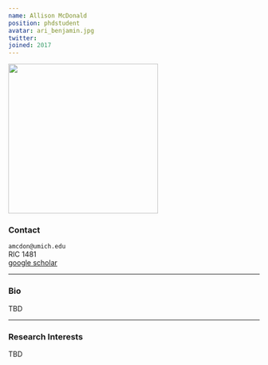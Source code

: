 ```yaml
---
name: Allison McDonald
position: phdstudent
avatar: ari_benjamin.jpg
twitter: 
joined: 2017
---
```


<img width="300" src="{{site.baseurl}}/images/people/{{page.avatar}}" data-action="zoom">

### Contact

<i class="fa fa-envelope-o"></i>  `amcdon@umich.edu`<br>
<i class="fa fa-building"></i> RIC 1481 <br>
<i class="fa fa-bar-chart"></i> [google scholar](https://scholar.google.com/citations?user=YHAxUZQAAAAJ&hl=en&oi=ao) <br>
 []()

<hr>

### Bio

TBD

<hr>

### Research Interests

TBD
